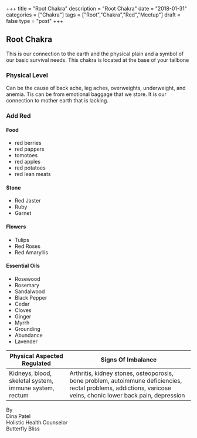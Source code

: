 +++
title = "Root Chakra"
description = "Root Chakra"
date = "2018-01-31"
categories = ["Chakra"]
tags = ["Root","Chakra","Red","Meetup"]
draft = false
type = "post"
+++

## Root Chakra

This is our connection to the earth and the physical plain and a symbol of our basic survival needs. This chakra is located at the base of your tailbone

### Physical Level

Can be the cause of back ache, leg aches, overweights, underweight, and anemia. Tis can be from emotional baggage that we store. It is our connection to mother earth that is lacking.

### Add Red

#### Food
- red berries
- red pappers
- tomotoes
- red apples
- red potatoes
- red lean meats

#### Stone
- Red Jaster
- Ruby
- Garnet

#### Flowers
- Tulips
- Red Roses
- Red Amaryllis

#### Essential Oils
- Rosewood
- Rosemary
- Sandalwood
- Black Pepper
- Cedar
- Cloves
- Ginger
- Myrrh
- Grounding
- Abundance
- Lavender


Physical Aspected Regulated | Signs Of Imbalance
--- | ---
Kidneys, blood, skeletal system, immune system, rectum | Arthritis, kidney stones, osteoporosis, bone problem, autoimmune deficiencies, rectal problems, addictions, varicose veins, chonic lower back pain, depression

By  
Dina Patel  
Holistic Health Counselor  
Butterfly Bliss